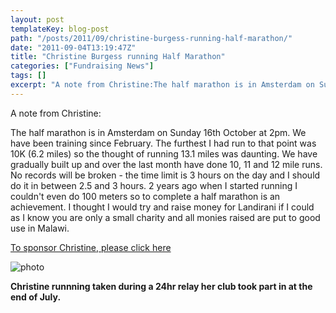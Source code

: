 ```yaml
---
layout: post
templateKey: blog-post
path: "/posts/2011/09/christine-burgess-running-half-marathon/"
date: "2011-09-04T13:19:47Z"
title: "Christine Burgess running Half Marathon"
categories: ["Fundraising News"]
tags: []
excerpt: "A note from Christine:The half marathon is in Amsterdam on Sunday 16th October at 2pm. We have been..."
---
```


A note from Christine:

The half marathon is in Amsterdam on Sunday 16th October at 2pm. We have been training since February. The furthest I had run to that point was 10K (6.2 miles) so the thought of running 13.1 miles was daunting. We have gradually built up and over the last month have done 10, 11 and 12 mile runs. No records will be broken - the time limit is 3 hours on the day and I should do it in between 2.5 and 3 hours. 2 years ago when I started running I couldn't even do 100 meters so to complete a half marathon is an achievement. I thought I would try and raise money for Landirani if I could as I know you are only a small charity and all monies raised are put to good use in Malawi.

[To sponsor Christine, please click here](https://mydonate.bt.com/fundraisers/christineburgess1)

![photo](http://www.landirani.org/image_library/news/full_size/4e63946a4afcechristineburgess.pdf_(1_page).jpg)

**Christine runnning taken during a 24hr relay her club took part in at the end of July.**